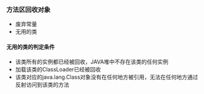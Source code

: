 ### 方法区回收对象 ###
* 废弃常量
* 无用的类

#### 无用的类的判定条件 ####
* 该类所有的实例都已经被回收，JAVA堆中不存在该类的任何实例
* 加载该类的ClassLoader已经被回收
* 该类对应的java.lang.Class对象没有在任何地方被引用，无法在任何地方通过反射访问到该类的方法